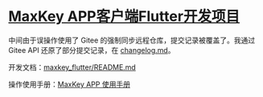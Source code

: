 # [MaxKey APP客户端Flutter开发项目](https://summer-ospp.ac.cn/org/prodetail/24f420154?lang=zh&list=pro)

中间由于误操作使用了 Gitee 的强制同步远程仓库，提交记录被覆盖了。我通过 Gitee API 还原了部分提交记录，在 [changelog.md](./changelog.md)。

开发文档：[maxkey_flutter/README.md](./maxkey_flutter/README.md)

操作使用手册：[MaxKey APP 使用手册](./MaxKey-APP-user-guide.pdf)